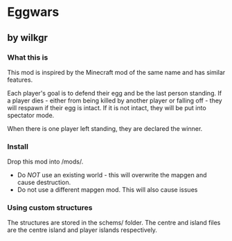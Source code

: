 # Eggwars
## by wilkgr


### What this is
This mod is inspired by the Minecraft mod of the same name and has similar features.

Each player's goal is to defend their egg and be the last person standing. If a player dies - either from being killed by another player or falling off - they will respawn if their egg is intact. If it is not intact, they will be put into spectator mode.

When there is one player left standing, they are declared the winner.

### Install
Drop this mod into /mods/.

* Do *NOT* use an existing world - this will overwrite the mapgen and cause destruction.
* Do not use a different mapgen mod. This will also cause issues

### Using custom structures
The structures are stored in the schems/ folder. The centre and island files are the centre island and player islands respectively. 